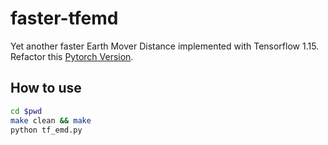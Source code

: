 # faster-tfemd

Yet another faster Earth Mover Distance implemented with Tensorflow 1.15. Refactor this [Pytorch Version](https://github1s.com/Colin97/MSN-Point-Cloud-Completion/blob/HEAD/emd/README.md).

## How to use

```bash
cd $pwd
make clean && make
python tf_emd.py
```

